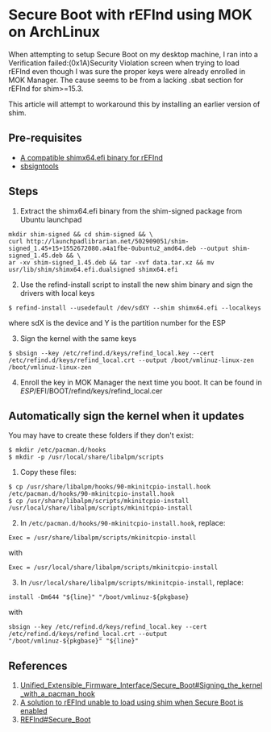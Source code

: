 # Secure Boot with rEFInd using MOK on ArchLinux

When attempting to setup Secure Boot on my desktop machine, I ran into a Verification failed:(0x1A)Security Violation screen when trying to
load rEFInd even though I was sure the proper keys were already enrolled in MOK Manager. The cause seems to be from a lacking .sbat section for rEFInd for shim>=15.3.

This article will attempt to workaround this by installing an earlier version of shim.

## Pre-requisites

* [A compatible shimx64.efi binary for rEFInd](http://launchpadlibrarian.net/502909051/shim-signed_1.45+15+1552672080.a4a1fbe-0ubuntu2_amd64.deb)
* [sbsigntools](https://archlinux.org/packages/?name=sbsigntools)

## Steps

1. Extract the shimx64.efi binary from the shim-signed package from Ubuntu launchpad

```console
mkdir shim-signed && cd shim-signed && \
curl http://launchpadlibrarian.net/502909051/shim-signed_1.45+15+1552672080.a4a1fbe-0ubuntu2_amd64.deb --output shim-signed_1.45.deb && \
ar -xv shim-signed_1.45.deb && tar -xvf data.tar.xz && mv usr/lib/shim/shimx64.efi.dualsigned shimx64.efi
```

2. Use the refind-install script to install the new shim binary and sign the drivers with local keys

`$ refind-install --usedefault /dev/sdXY --shim shimx64.efi --localkeys`

where sdX is the device and Y is the partition number for the ESP

3. Sign the kernel with the same keys

`$ sbsign --key /etc/refind.d/keys/refind_local.key --cert /etc/refind.d/keys/refind_local.crt --output /boot/vmlinuz-linux-zen /boot/vmlinuz-linux-zen`

4. Enroll the key in MOK Manager the next time you boot. It can be found in *ESP*/EFI/BOOT/refind/keys/refind_local.cer


## Automatically sign the kernel when it updates

You may have to create these folders if they don't exist:

```console
$ mkdir /etc/pacman.d/hooks
$ mkdir -p /usr/local/share/libalpm/scripts

```

1. Copy these files:

```console
$ cp /usr/share/libalpm/hooks/90-mkinitcpio-install.hook /etc/pacman.d/hooks/90-mkinitcpio-install.hook
$ cp /usr/share/libalpm/scripts/mkinitcpio-install /usr/local/share/libalpm/scripts/mkinitcpio-install
```

2. In `/etc/pacman.d/hooks/90-mkinitcpio-install.hook`, replace:

`Exec = /usr/share/libalpm/scripts/mkinitcpio-install`

with

`Exec = /usr/local/share/libalpm/scripts/mkinitcpio-install`


3. In `/usr/local/share/libalpm/scripts/mkinitcpio-install`, replace:

`install -Dm644 "${line}" "/boot/vmlinuz-${pkgbase}`

with

`sbsign --key /etc/refind.d/keys/refind_local.key --cert /etc/refind.d/keys/refind_local.crt --output "/boot/vmlinuz-${pkgbase}" "${line}"`

## References

1. [Unified_Extensible_Firmware_Interface/Secure_Boot#Signing_the_kernel_with_a_pacman_hook](Unified_Extensible_Firmware_Interface/Secure_Boot#Signing_the_kernel_with_a_pacman_hook)
2. [A solution to rEFInd unable to load using shim when Secure Boot is enabled](https://dev.to/hollowman6/a-solution-to-refind-unable-to-load-using-shim-when-secure-boot-is-enabled-1e8l)
3. [REFInd#Secure_Boot](https://wiki.archlinux.org/title/REFInd#Secure_Boot)

